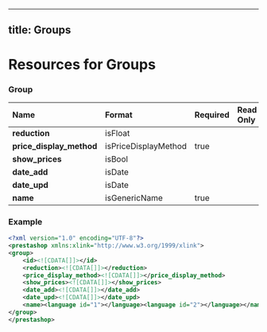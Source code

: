 
---
title: Groups
---

# Resources for Groups


### Group

|           Name           |        Format        | Required | Read Only | Max size | Not filterable | Description |
| :----------------------- | :------------------- | :------- | :-------- | :------- | :------------- | :---------- |
| **reduction**            | isFloat              |          |           |          |                |             |
| **price_display_method** | isPriceDisplayMethod | true     |           |          |                |             |
| **show_prices**          | isBool               |          |           |          |                |             |
| **date_add**             | isDate               |          |           |          |                |             |
| **date_upd**             | isDate               |          |           |          |                |             |
| **name**                 | isGenericName        | true     |           | 32       |                |             |


### Example

```xml
<?xml version="1.0" encoding="UTF-8"?>
<prestashop xmlns:xlink="http://www.w3.org/1999/xlink">
<group>
	<id><![CDATA[]]></id>
	<reduction><![CDATA[]]></reduction>
	<price_display_method><![CDATA[]]></price_display_method>
	<show_prices><![CDATA[]]></show_prices>
	<date_add><![CDATA[]]></date_add>
	<date_upd><![CDATA[]]></date_upd>
	<name><language id="1"></language><language id="2"></language></name>
</group>
</prestashop>

```

